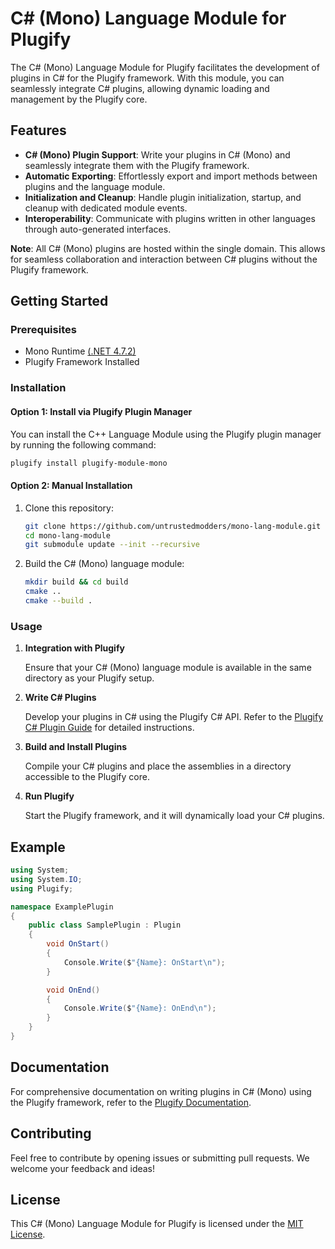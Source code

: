 # C# (Mono) Language Module for Plugify

The C# (Mono) Language Module for Plugify facilitates the development of plugins in C# for the Plugify framework. With this module, you can seamlessly integrate C# plugins, allowing dynamic loading and management by the Plugify core.

## Features

- **C# (Mono) Plugin Support**: Write your plugins in C# (Mono) and seamlessly integrate them with the Plugify framework.
- **Automatic Exporting**: Effortlessly export and import methods between plugins and the language module.
- **Initialization and Cleanup**: Handle plugin initialization, startup, and cleanup with dedicated module events.
- **Interoperability**: Communicate with plugins written in other languages through auto-generated interfaces.

**Note**: All C# (Mono) plugins are hosted within the single domain. This allows for seamless collaboration and interaction between C# plugins without the Plugify framework.

## Getting Started

### Prerequisites

- Mono Runtime [(.NET 4.7.2)](https://www.mono-project.com/docs/about-mono/compatibility/)
- Plugify Framework Installed

### Installation

#### Option 1: Install via Plugify Plugin Manager

You can install the C++ Language Module using the Plugify plugin manager by running the following command:

```bash
plugify install plugify-module-mono
```

#### Option 2: Manual Installation

1. Clone this repository:

    ```bash
    git clone https://github.com/untrustedmodders/mono-lang-module.git
    cd mono-lang-module
    git submodule update --init --recursive
    ```

2. Build the C# (Mono) language module:

    ```bash
    mkdir build && cd build
    cmake ..
    cmake --build .
    ```

### Usage

1. **Integration with Plugify**

   Ensure that your C# (Mono) language module is available in the same directory as your Plugify setup.

2. **Write C# Plugins**

   Develop your plugins in C# using the Plugify C# API. Refer to the [Plugify C# Plugin Guide](https://untrustedmodders.github.io/en/developing/plugins/first-plugin) for detailed instructions.

3. **Build and Install Plugins**

   Compile your C# plugins and place the assemblies in a directory accessible to the Plugify core.

4. **Run Plugify**

   Start the Plugify framework, and it will dynamically load your C# plugins.

## Example

```c#
using System;
using System.IO;
using Plugify;

namespace ExamplePlugin
{
    public class SamplePlugin : Plugin
    {
        void OnStart()
        {
            Console.Write($"{Name}: OnStart\n");
        }

        void OnEnd()
        {
            Console.Write($"{Name}: OnEnd\n");
        }
    }
}
```

## Documentation

For comprehensive documentation on writing plugins in C# (Mono) using the Plugify framework, refer to the [Plugify Documentation](https://untrustedmodders.github.io).

## Contributing

Feel free to contribute by opening issues or submitting pull requests. We welcome your feedback and ideas!

## License

This C# (Mono) Language Module for Plugify is licensed under the [MIT License](LICENSE).
